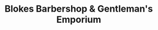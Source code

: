 ---
title: "Blokes Barbershop & Gentleman's Emporium"
url: /philadelphia/blokes-barbershop-and-gentlemans-emporium/
shop: hairdresser
---